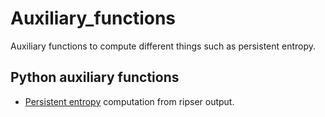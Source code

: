 # Auxiliary_functions
Auxiliary functions to compute different things such as persistent entropy.


## Python auxiliary functions

* [Persistent entropy](https://github.com/Cimagroup/Auxiliary_functions/tree/master/Python/Functions) computation from ripser output.
